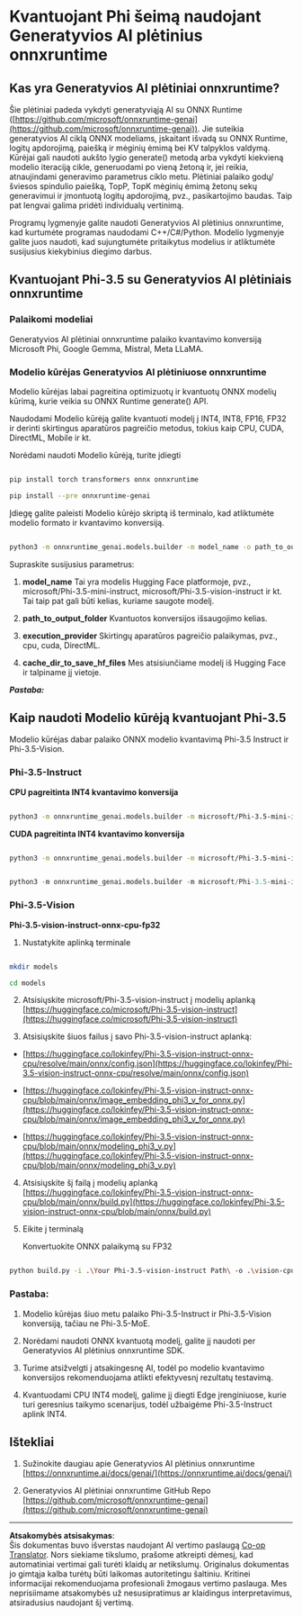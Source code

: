 <!--
CO_OP_TRANSLATOR_METADATA:
{
  "original_hash": "3bb9f5c926673593287eddc3741226cb",
  "translation_date": "2025-09-12T14:51:30+00:00",
  "source_file": "md/01.Introduction/04/UsingORTGenAIQuantifyingPhi.md",
  "language_code": "lt"
}
-->
# **Kvantuojant Phi šeimą naudojant Generatyvios AI plėtinius onnxruntime**

## **Kas yra Generatyvios AI plėtiniai onnxruntime?**

Šie plėtiniai padeda vykdyti generatyviąją AI su ONNX Runtime ([https://github.com/microsoft/onnxruntime-genai](https://github.com/microsoft/onnxruntime-genai)). Jie suteikia generatyvios AI ciklą ONNX modeliams, įskaitant išvadą su ONNX Runtime, logitų apdorojimą, paiešką ir mėginių ėmimą bei KV talpyklos valdymą. Kūrėjai gali naudoti aukšto lygio generate() metodą arba vykdyti kiekvieną modelio iteraciją cikle, generuodami po vieną žetoną ir, jei reikia, atnaujindami generavimo parametrus ciklo metu. Plėtiniai palaiko godų/šviesos spindulio paiešką, TopP, TopK mėginių ėmimą žetonų sekų generavimui ir įmontuotą logitų apdorojimą, pvz., pasikartojimo baudas. Taip pat lengvai galima pridėti individualų vertinimą.

Programų lygmenyje galite naudoti Generatyvios AI plėtinius onnxruntime, kad kurtumėte programas naudodami C++/C#/Python. Modelio lygmenyje galite juos naudoti, kad sujungtumėte pritaikytus modelius ir atliktumėte susijusius kiekybinius diegimo darbus.

## **Kvantuojant Phi-3.5 su Generatyvios AI plėtiniais onnxruntime**

### **Palaikomi modeliai**

Generatyvios AI plėtiniai onnxruntime palaiko kvantavimo konversiją Microsoft Phi, Google Gemma, Mistral, Meta LLaMA.

### **Modelio kūrėjas Generatyvios AI plėtiniuose onnxruntime**

Modelio kūrėjas labai pagreitina optimizuotų ir kvantuotų ONNX modelių kūrimą, kurie veikia su ONNX Runtime generate() API.

Naudodami Modelio kūrėją galite kvantuoti modelį į INT4, INT8, FP16, FP32 ir derinti skirtingus aparatūros pagreičio metodus, tokius kaip CPU, CUDA, DirectML, Mobile ir kt.

Norėdami naudoti Modelio kūrėją, turite įdiegti

```bash

pip install torch transformers onnx onnxruntime

pip install --pre onnxruntime-genai

```

Įdiegę galite paleisti Modelio kūrėjo skriptą iš terminalo, kad atliktumėte modelio formato ir kvantavimo konversiją.

```bash

python3 -m onnxruntime_genai.models.builder -m model_name -o path_to_output_folder -p precision -e execution_provider -c cache_dir_to_save_hf_files

```

Supraskite susijusius parametrus:

1. **model_name** Tai yra modelis Hugging Face platformoje, pvz., microsoft/Phi-3.5-mini-instruct, microsoft/Phi-3.5-vision-instruct ir kt. Tai taip pat gali būti kelias, kuriame saugote modelį.

2. **path_to_output_folder** Kvantuotos konversijos išsaugojimo kelias.

3. **execution_provider** Skirtingų aparatūros pagreičio palaikymas, pvz., cpu, cuda, DirectML.

4. **cache_dir_to_save_hf_files** Mes atsisiunčiame modelį iš Hugging Face ir talpiname jį vietoje.

***Pastaba:***

## **Kaip naudoti Modelio kūrėją kvantuojant Phi-3.5**

Modelio kūrėjas dabar palaiko ONNX modelio kvantavimą Phi-3.5 Instruct ir Phi-3.5-Vision.

### **Phi-3.5-Instruct**

**CPU pagreitinta INT4 kvantavimo konversija**

```bash

python3 -m onnxruntime_genai.models.builder -m microsoft/Phi-3.5-mini-instruct  -o ./onnx-cpu -p int4 -e cpu -c ./Phi-3.5-mini-instruct

```

**CUDA pagreitinta INT4 kvantavimo konversija**

```bash

python3 -m onnxruntime_genai.models.builder -m microsoft/Phi-3.5-mini-instruct  -o ./onnx-cpu -p int4 -e cuda -c ./Phi-3.5-mini-instruct

```

```python

python3 -m onnxruntime_genai.models.builder -m microsoft/Phi-3.5-mini-instruct  -o ./onnx-cpu -p int4 -e cuda -c ./Phi-3.5-mini-instruct

```

### **Phi-3.5-Vision**

**Phi-3.5-vision-instruct-onnx-cpu-fp32**

1. Nustatykite aplinką terminale

```bash

mkdir models

cd models 

```

2. Atsisiųskite microsoft/Phi-3.5-vision-instruct į modelių aplanką  
[https://huggingface.co/microsoft/Phi-3.5-vision-instruct](https://huggingface.co/microsoft/Phi-3.5-vision-instruct)

3. Atsisiųskite šiuos failus į savo Phi-3.5-vision-instruct aplanką:

- [https://huggingface.co/lokinfey/Phi-3.5-vision-instruct-onnx-cpu/resolve/main/onnx/config.json](https://huggingface.co/lokinfey/Phi-3.5-vision-instruct-onnx-cpu/resolve/main/onnx/config.json)

- [https://huggingface.co/lokinfey/Phi-3.5-vision-instruct-onnx-cpu/blob/main/onnx/image_embedding_phi3_v_for_onnx.py](https://huggingface.co/lokinfey/Phi-3.5-vision-instruct-onnx-cpu/blob/main/onnx/image_embedding_phi3_v_for_onnx.py)

- [https://huggingface.co/lokinfey/Phi-3.5-vision-instruct-onnx-cpu/blob/main/onnx/modeling_phi3_v.py](https://huggingface.co/lokinfey/Phi-3.5-vision-instruct-onnx-cpu/blob/main/onnx/modeling_phi3_v.py)

4. Atsisiųskite šį failą į modelių aplanką  
[https://huggingface.co/lokinfey/Phi-3.5-vision-instruct-onnx-cpu/blob/main/onnx/build.py](https://huggingface.co/lokinfey/Phi-3.5-vision-instruct-onnx-cpu/blob/main/onnx/build.py)

5. Eikite į terminalą  

   Konvertuokite ONNX palaikymą su FP32

```bash

python build.py -i .\Your Phi-3.5-vision-instruct Path\ -o .\vision-cpu-fp32 -p f32 -e cpu

```

### **Pastaba:**

1. Modelio kūrėjas šiuo metu palaiko Phi-3.5-Instruct ir Phi-3.5-Vision konversiją, tačiau ne Phi-3.5-MoE.

2. Norėdami naudoti ONNX kvantuotą modelį, galite jį naudoti per Generatyvios AI plėtinius onnxruntime SDK.

3. Turime atsižvelgti į atsakingesnę AI, todėl po modelio kvantavimo konversijos rekomenduojama atlikti efektyvesnį rezultatų testavimą.

4. Kvantuodami CPU INT4 modelį, galime jį diegti Edge įrenginiuose, kurie turi geresnius taikymo scenarijus, todėl užbaigėme Phi-3.5-Instruct aplink INT4.

## **Ištekliai**

1. Sužinokite daugiau apie Generatyvios AI plėtinius onnxruntime [https://onnxruntime.ai/docs/genai/](https://onnxruntime.ai/docs/genai/)

2. Generatyvios AI plėtiniai onnxruntime GitHub Repo [https://github.com/microsoft/onnxruntime-genai](https://github.com/microsoft/onnxruntime-genai)

---

**Atsakomybės atsisakymas**:  
Šis dokumentas buvo išverstas naudojant AI vertimo paslaugą [Co-op Translator](https://github.com/Azure/co-op-translator). Nors siekiame tikslumo, prašome atkreipti dėmesį, kad automatiniai vertimai gali turėti klaidų ar netikslumų. Originalus dokumentas jo gimtąja kalba turėtų būti laikomas autoritetingu šaltiniu. Kritinei informacijai rekomenduojama profesionali žmogaus vertimo paslauga. Mes neprisiimame atsakomybės už nesusipratimus ar klaidingus interpretavimus, atsiradusius naudojant šį vertimą.